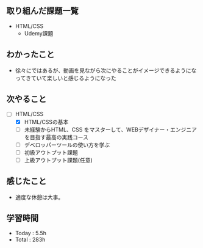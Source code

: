 ## 取り組んだ課題一覧
- HTML/CSS
  - Udemy課題
## わかったこと
- 徐々にではあるが、動画を見ながら次にやることがイメージできるようになってきていて楽しいと感じるようになった
## 次やること
- [ ] HTML/CSS
  - [x] HTML/CSSの基本
  - [ ] 未経験からHTML、CSS をマスターして、WEBデザイナー・エンジニアを目指す最高の実践コース
  - [ ] デベロッパーツールの使い方を学ぶ
  - [ ] 初級アウトプット課題
  - [ ] 上級アウトプット課題(任意)
 
## 感じたこと
-  適度な休憩は大事。
## 学習時間
- Today : 5.5h
- Total : 283h